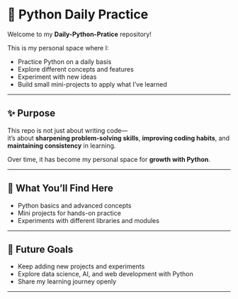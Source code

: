 # 🐍 Python Daily Practice  

Welcome to my **Daily-Python-Pratice** repository!  

This is my personal space where I:  
- Practice Python on a daily basis  
- Explore different concepts and features  
- Experiment with new ideas  
- Build small mini-projects to apply what I’ve learned  

---

## ✨ Purpose  
This repo is not just about writing code—  
it’s about **sharpening problem-solving skills**, **improving coding habits**, and **maintaining consistency** in learning.  

Over time, it has become my personal space for **growth with Python**.  

---

## 🚀 What You’ll Find Here  
- Python basics and advanced concepts  
- Mini projects for hands-on practice  
- Experiments with different libraries and modules  

---

## 📌 Future Goals  
- Keep adding new projects and experiments  
- Explore data science, AI, and web development with Python  
- Share my learning journey openly  

---
